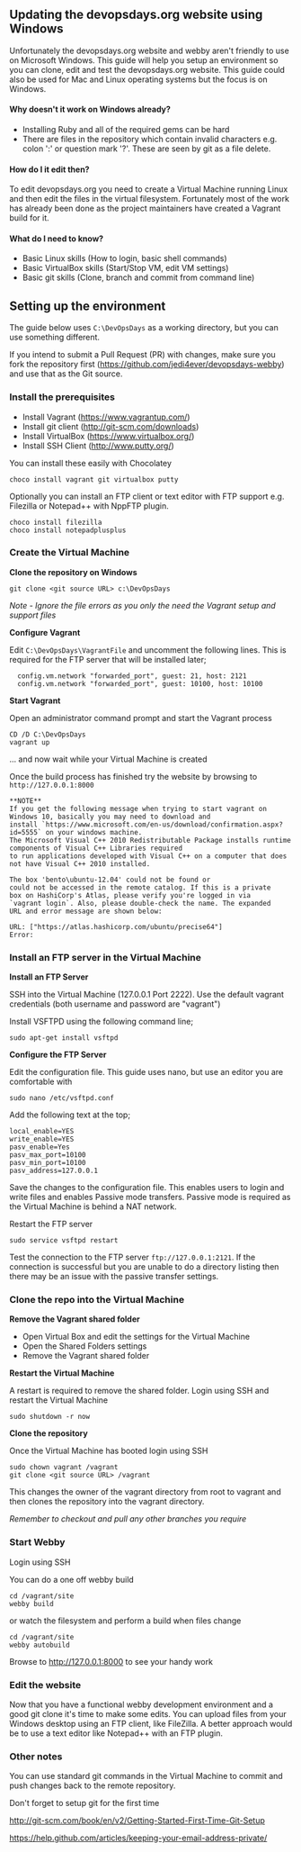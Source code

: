 Updating the devopsdays.org website using Windows
-------------------------------------------------
Unfortunately the devopsdays.org website and webby aren't friendly to use on Microsoft Windows. This guide will help you setup an environment so you can clone, edit and test the devopsdays.org website.  This guide could also be used for Mac and Linux operating systems but the focus is on Windows.


#### Why doesn't it work on Windows already?

 - Installing Ruby and all of the required gems can be hard
 - There are files in the repository which contain invalid characters e.g. colon ':' or question mark '?'. These are seen by git as a file delete.


#### How do I it edit then?

To edit devopsdays.org you need to create a Virtual Machine running Linux and then edit the files in the virtual filesystem.  Fortunately most of the work has already been done as the project maintainers have created a Vagrant build for it.  

#### What do I need to know?
- Basic Linux skills (How to login, basic shell commands)
- Basic VirtualBox skills (Start/Stop VM, edit VM settings)
- Basic git skills (Clone, branch and commit from command line)


## Setting up the environment

The guide below uses `C:\DevOpsDays` as a working directory, but you can use something different.

If you intend to submit a Pull Request (PR) with changes, make sure you fork the repository first (https://github.com/jedi4ever/devopsdays-webby)  and use that as the Git source.

### Install the prerequisites
- Install Vagrant (https://www.vagrantup.com/)
- Install git client (http://git-scm.com/downloads)
- Install VirtualBox (https://www.virtualbox.org/)
- Install SSH Client (http://www.putty.org/)

You can install these easily with Chocolatey
```
choco install vagrant git virtualbox putty
```

Optionally you can install an FTP client or text editor with FTP support e.g. Filezilla or Notepad++ with NppFTP plugin.
```
choco install filezilla
choco install notepadplusplus
```

### Create the Virtual Machine

**Clone the repository on Windows**
```
git clone <git source URL> c:\DevOpsDays
```
*Note - Ignore the file errors as you only the need the Vagrant setup and support files*

**Configure Vagrant**

Edit `C:\DevOpsDays\VagrantFile` and uncomment the following lines.  This is required for the FTP server that will be installed later;
```
  config.vm.network "forwarded_port", guest: 21, host: 2121
  config.vm.network "forwarded_port", guest: 10100, host: 10100
```

**Start Vagrant**

Open an administrator command prompt and start the Vagrant process
```
CD /D C:\DevOpsDays
vagrant up
```
... and now wait while your Virtual Machine is created

Once the build process has finished try the website by browsing to `http://127.0.0.1:8000`

```
**NOTE** 
If you get the following message when trying to start vagrant on Windows 10, basically you may need to download and 
install `https://www.microsoft.com/en-us/download/confirmation.aspx?id=5555` on your windows machine.
The Microsoft Visual C++ 2010 Redistributable Package installs runtime components of Visual C++ Libraries required 
to run applications developed with Visual C++ on a computer that does not have Visual C++ 2010 installed.

The box 'bento\ubuntu-12.04' could not be found or
could not be accessed in the remote catalog. If this is a private
box on HashiCorp's Atlas, please verify you're logged in via
`vagrant login`. Also, please double-check the name. The expanded
URL and error message are shown below:

URL: ["https://atlas.hashicorp.com/ubuntu/precise64"]
Error:
```

### Install an FTP server in the Virtual Machine

**Install an FTP Server**

SSH into the Virtual Machine (127.0.0.1 Port 2222).  Use the default vagrant credentials (both username and password are "vagrant")

Install VSFTPD using the following command line;
```
sudo apt-get install vsftpd
```

**Configure the FTP Server**

Edit the configuration file.  This guide uses nano, but use an editor you are comfortable with
```
sudo nano /etc/vsftpd.conf
```
Add the following text at the top;
```
local_enable=YES
write_enable=YES
pasv_enable=Yes
pasv_max_port=10100
pasv_min_port=10100
pasv_address=127.0.0.1
```
Save the changes to the configuration file.  This enables users to login and write files and enables Passive mode transfers. Passive mode is required as the Virtual Machine is behind a NAT network.

Restart the FTP server
```
sudo service vsftpd restart
```
Test the connection to the FTP server `ftp://127.0.0.1:2121`.  If the connection is successful but you are unable to do a directory listing then there may be an issue with the passive transfer settings.

### Clone the repo into the Virtual Machine

**Remove the Vagrant shared folder**
* Open Virtual Box and edit the settings for the Virtual Machine
* Open the Shared Folders settings
* Remove the Vagrant shared folder

**Restart the Virtual Machine**

A restart is required to remove the shared folder.
Login using SSH and restart the Virtual Machine
```
sudo shutdown -r now
```

**Clone the repository**

Once the Virtual Machine has booted login using SSH
```
sudo chown vagrant /vagrant
git clone <git source URL> /vagrant
```
This changes the owner of the vagrant directory from root to vagrant and then clones the repository into the vagrant directory.

*Remember to checkout and pull any other branches you require*


### Start Webby

Login using SSH

You can do a one off webby build
```
cd /vagrant/site
webby build
```
or watch the filesystem and perform a build when files change
```
cd /vagrant/site
webby autobuild
```
Browse to http://127.0.0.1:8000 to see your handy work

### Edit the website

Now that you have a functional webby development environment and a good git clone it's time to make some edits.  You can upload files from your Windows desktop using an FTP client, like FileZilla.  A better approach would be to use a text editor like Notepad++ with an FTP plugin.


### Other notes

You can use standard git commands in the Virtual Machine to commit and push changes back to the remote repository.

Don't forget to setup git for the first time

http://git-scm.com/book/en/v2/Getting-Started-First-Time-Git-Setup

https://help.github.com/articles/keeping-your-email-address-private/
